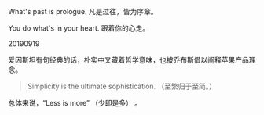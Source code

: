 What's past is prologue.
凡是过往，皆为序章。





You do what's in your heart.
跟着你的心走。

20190919

爱因斯坦有句经典的话，朴实中又藏着哲学意味，也被乔布斯借以阐释苹果产品理念。

> Simplicity is the ultimate sophistication. （至繁归于至简。）

总体来说，“Less is more” （少即是多） 。